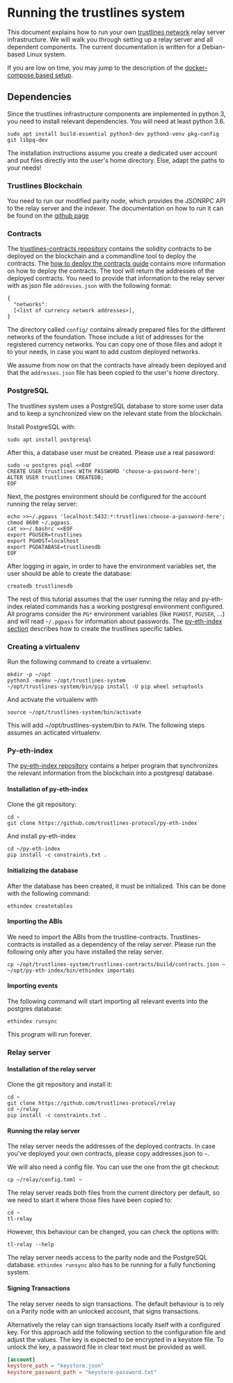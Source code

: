 # Running the trustlines system

This document explains how to run your own [trustlines network](https://trustlines.network/) relay server infrastructure. We will walk you through setting up a relay server and all dependent components. The current documentation is written for a Debian-based Linux system.

If you are low on time, you may jump to the description of the [docker-compose based setup](../docker/trustlines/README.md).

## Dependencies

Since the trustlines infrastructure components are implemented in python 3, you need to install relevant dependencies. You will need at least python 3.6.

```
sudo apt install build-essential python3-dev python3-venv pkg-config git libpq-dev
```

The installation instructions assume you create a dedicated user account and put
files directly into the user's home directory. Else, adapt the paths to your needs!

### Trustlines Blockchain

You need to run our modified parity node, which provides the JSONRPC API to the relay
server and the indexer. The documentation on how to run it can be found on the
[github page](https://github.com/trustlines-protocol/blockchain)

### Contracts
The [trustlines-contracts
repository](https://github.com/trustlines-protocol/contracts) contains the
solidity contracts to be deployed on the blockchain and a commandline tool to deploy the contracts. The [how to deploy the
contracts guide](https://github.com/trustlines-protocol/contracts) contains more information on how to deploy the contracts.
The tool will return the addresses of the deployed contracts. You need to provide that information to the relay server with as json file `addresses.json` with the following format:

```
{
  "networks":
  [<list of currency network addresses>],
}
```

The directory called `config/` contains already prepared files for the different
networks of the foundation. Those include a list of addresses for the registered
currency networks. You can copy one of those files and adopt it to your needs,
in case you want to add custom deployed networks.

We assume from now on that the contracts have already been deployed
and that the `addresses.json` file has been copied to the user's home directory.

### PostgreSQL
The trustlines system uses a PostgreSQL database to store some user data and to
keep a synchronized view on the relevant state from the blockchain.

Install PostgreSQL with:
```
sudo apt install postgresql
```

After this, a database user must be created. Please use a real password:
```
sudo -u postgres psql <<EOF
CREATE USER trustlines WITH PASSWORD 'choose-a-password-here';
ALTER USER trustlines CREATEDB;
EOF
```

Next, the postgres environment should be configured for the account running
the relay server:
```
echo >>~/.pgpass 'localhost:5432:*:trustlines:choose-a-password-here'; chmod 0600 ~/.pgpass
cat >>~/.bashrc <<EOF
export PGUSER=trustlines
export PGHOST=localhost
export PGDATABASE=trustlinesdb
EOF
```

After logging in again, in order to have the environment variables set, the user
should be able to create the database:

```
createdb trustlinesdb
```

The rest of this tutorial assumes that the user running the relay and
py-eth-index related commands has a working postgresql environment
configured.  All programs consider the `PG*` environment variables
(like `PGHOST`, `PGUSER`, ...) and will read `~/.pgpass` for
information about passwords. The [py-eth-index section](#py-eth-index)
describes how to create the trustlines specific tables.

### Creating a virtualenv

Run the following command to create a virtualenv:
```
mkdir -p ~/opt
python3 -mvenv ~/opt/trustlines-system
~/opt/trustlines-system/bin/pip install -U pip wheel setuptools
```

And activate the virtualenv with
```
source ~/opt/trustlines-system/bin/activate
```

This will add ~/opt/trustlines-system/bin to `PATH`. The following
steps assumes an acticated virtualenv.

### Py-eth-index
The [py-eth-index repository](https://github.com/trustlines-protocol/py-eth-index)
contains a helper program that synchronizes the relevant information from the
blockchain into a postgresql database.

#### Installation of py-eth-index

Clone the git repository:
```
cd ~
git clone https://github.com/trustlines-protocol/py-eth-index
```

And install py-eth-index
```
cd ~/py-eth-index
pip install -c constraints.txt .
```

#### Initializing the database
After the database has been created, it must be initialized. This can be done with the following command:
```
ethindex createtables
```

#### Importing the ABIs
We need to import the ABIs from the trustline-contracts. Trustlines-contracts is
installed as a dependency of the relay server. Please run the following only
after you have installed the relay server.

```
cp ~/opt/trustlines-system/trustlines-contracts/build/contracts.json ~
~/opt/py-eth-index/bin/ethindex importabi
```

#### Importing events
The following command will start importing all relevant events into the postgres
database:

```
ethindex runsync
```
This program will run forever.


### Relay server
#### Installation of the relay server

Clone the git repository and install it:
```
cd ~
git clone https://github.com/trustlines-protocol/relay
cd ~/relay
pip install -c constraints.txt .
```

#### Running the relay server

The relay server needs the addresses of the deployed contracts. In case you've
deployed your own contracts, please copy addresses.json to `~`.

We will also need a config file. You can use the one from the git checkout:

```
cp ~/relay/config.toml ~
```

The relay server reads both files from the current directory per default,
so we need to start it where those files have been copied to:

```
cd ~
tl-relay
```

However, this behaviour can be changed, you can check the options with:

```
tl-relay --help
```

The relay server needs access to the parity node and the PostgreSQL database.
`ethindex runsync` also has to be running for a fully functioning system.


#### Signing Transactions

The relay server needs to sign transactions. The default behaviour is
to rely on a Parity node with an unlocked account, that signs
transactions.

Alternatively the relay can sign transactions locally itself with a
configured key. For this approach add the following section to the
configuration file and adjust the values. The key is expected to be
encrypted in a keystore file. To unlock the key, a password file in
clear text must be provided as well.

```toml
[account]
keystore_path = "keystore.json"
keystore_password_path = "keystore-password.txt"
```

